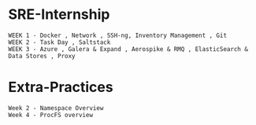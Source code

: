 # SRE-Internship

    WEEK 1 - Docker , Network , SSH-ng, Inventory Management , Git 
    WEEK 2 - Task Day , Saltstack 
    WEEK 3 - Azure , Galera & Expand , Aerospike & RMQ , ElasticSearch & Data Stores , Proxy 

# Extra-Practices

    Week 2 - Namespace Overview
    Week 4 - ProcFS overview
  
